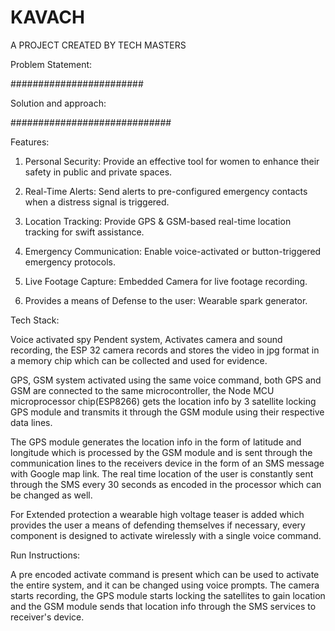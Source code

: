 # KAVACH
A PROJECT CREATED BY TECH MASTERS

Problem Statement:

########################




Solution and approach:

#############################





Features:

1. Personal Security: Provide an effective tool for women to enhance their safety in public and private spaces.


2. Real-Time Alerts: Send alerts to pre-configured emergency contacts when a distress signal is triggered.


3. Location Tracking: Provide GPS & GSM-based real-time location tracking for swift assistance.


4. Emergency Communication: Enable voice-activated or button-triggered emergency protocols.

5. Live Footage Capture: Embedded Camera for live footage recording.
      
6. Provides a means of Defense to the user: Wearable spark generator.



Tech Stack:

Voice activated spy Pendent system, Activates camera and sound recording, the ESP 32 camera records and stores the video in jpg format in a memory chip which can be collected and used for evidence.

GPS, GSM system activated using the same voice command, both GPS and GSM are connected to the same microcontroller, the Node MCU microprocessor chip(ESP8266) gets the location info by 3 satellite locking GPS module and transmits it through the GSM module using their respective data lines.

The GPS module generates the location info in the form of latitude and longitude which is processed by the GSM module and is sent through the communication lines to the receivers device in the form of an SMS message with Google map link. The real time location of the user is constantly sent through the SMS every 30 seconds as encoded in the processor which can be changed as well. 

For Extended protection a wearable high voltage teaser is added which provides the user a means of defending themselves if necessary, every component is designed to activate wirelessly with a single voice command.


Run Instructions:

A pre encoded activate command is present which can be used to activate the entire system, and it can be changed using voice prompts. The camera starts recording, the GPS module starts locking the satellites to gain location and the GSM module sends that location info through the SMS services to receiver's device. 

